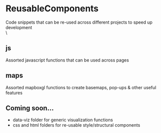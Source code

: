 # ReusableComponents
Code snippets that can be re-used across different projects to speed up development
\
\

## js
Assorted javascript functions that can be used across pages

## maps
Assorted mapboxgl functions to create basemaps, pop-ups & other useful features

## Coming soon...
* data-viz folder for generic visualization functions
* css and html folders for re-usable style/structural components